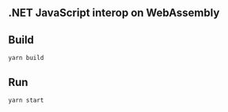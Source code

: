 ## .NET JavaScript interop on WebAssembly

## Build

```
yarn build
```

## Run

```
yarn start
```
